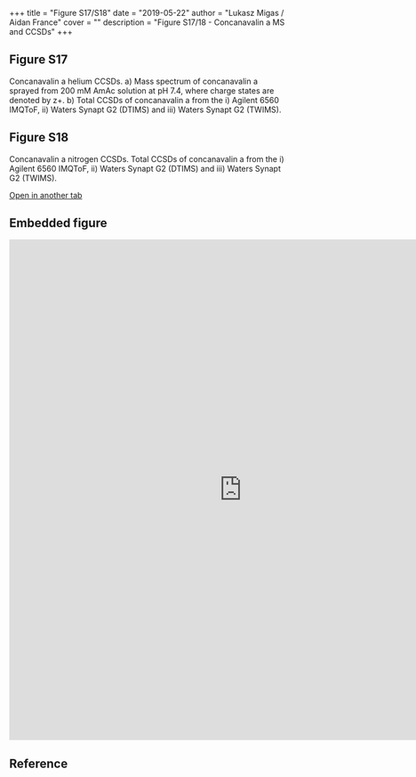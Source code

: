 +++
title = "Figure S17/S18"
date = "2019-05-22"
author = "Lukasz Migas / Aidan France"
cover = ""
description = "Figure S17/18 - Concanavalin a MS and CCSDs"
+++

## Figure S17

Concanavalin a helium CCSDs. a) Mass spectrum of concanavalin a sprayed from 200 mM AmAc solution at pH 7.4, where charge states are denoted by z+. b) Total CCSDs of concanavalin a from the i) Agilent 6560 IMQToF, ii) Waters Synapt G2 (DTIMS) and iii) Waters Synapt G2 (TWIMS). 

## Figure S18

Concanavalin a nitrogen CCSDs. Total CCSDs of concanavalin a from the i) Agilent 6560 IMQToF, ii) Waters Synapt G2 (DTIMS) and iii) Waters Synapt G2 (TWIMS). 

[Open in another tab](https://france-ccs-2019.netlify.com/assets/CONA_S17&S18.html)

## Embedded figure

<iframe
    width="835"
    frameborder="0"
    height="900"
    src="https://france-ccs-2019.netlify.com/assets/CONA_S17&S18.html"
    style="background: #FFFFFF;"
></iframe>

## Reference
